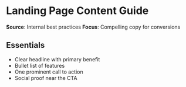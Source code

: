 # Landing Page Content Guide

**Source**: Internal best practices
**Focus**: Compelling copy for conversions

## Essentials

- Clear headline with primary benefit
- Bullet list of features
- One prominent call to action
- Social proof near the CTA
